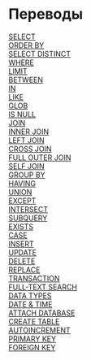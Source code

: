 # Переводы ############################

[SELECT][SELECT]   
[ORDER BY][ORDER]   
[SELECT DISTINCT][DISTINCT]   
[WHERE][WHERE]  
[LIMIT][LIMIT]  
[BETWEEN][BETWEEN]  
[IN][IN]  
[LIKE][LIKE]  
[GLOB][GLOB]  
[IS NULL][IS NULL]  
[JOIN][JOIN]  
[INNER JOIN][INNER JOIN]  
[LEFT JOIN][LEFT JOIN]  
[CROSS JOIN][CROSS JOIN]  
[FULL OUTER JOIN][FULL OUTER JOIN]  
[SELF JOIN][SELF JOIN]  
[GROUP BY][GROUP BY]  
[HAVING][HAVING]  
[UNION][UNION]  
[EXCEPT][EXCEPT]  
[INTERSECT][INTERSECT]  
[SUBQUERY][SUBQUERY]   
[EXISTS][EXISTS]  
[CASE][CASE]  
[INSERT][INSERT]  
[UPDATE][UPDATE]  
[DELETE][DELETE]  
[REPLACE][REPLACE]  
[TRANSACTION][TRANSACTION]  
[FULL-TEXT SEARCH][FULL-TEXT SEARCH]   
[DATA TYPES][DATA TYPES]   
[DATE & TIME][DATE & TIME]   
[ATTACH DATABASE][ATTACH DATABASE]   
[CREATE TABLE][CREATE TABLE]   
[AUTOINCREMENT][AUTOINCREMENT]   
[PRIMARY KEY][PRIMARY KEY]   
[FOREIGN KEY][FOREIGN KEY]   

[SELECT]:           ./01_Select/translate.md
[ORDER]:            ./02_OrderBy/translate.md
[DISTINCT]:         ./03_SelectDistinct/translate.md
[WHERE]:            ./04_Where/translate.md
[LIMIT]:            ./05_Limit/translate.md
[BETWEEN]:          ./06_Between/translate.md
[IN]:               ./07_In/translate.md
[LIKE]:             ./08_Like/translate.md
[GLOB]:             ./09_Glob/translate.md
[IS NULL]:          ./10_IsNull/translate.md
[JOIN]:             ./11_Join/translate.md
[INNER JOIN]:       ./12_InnerJoin/translate.md
[LEFT JOIN]:        ./13_LeftJoin/translate.md
[CROSS JOIN]:       ./14_CrossJoin/translate.md
[FULL OUTER JOIN]:  ./15_FullOuterJoin/translate.md
[SELF JOIN]:        ./16_SelfJoin/translate.md
[GROUP BY]:         ./17_GroupBy/translate.md
[HAVING]:           ./18_Having/translate.md
[UNION]:            ./19_Union/translate.md
[EXCEPT]:           ./20_Except/translate.md
[INTERSECT]:        ./21_Intersect/translate.md
[SUBQUERY]:         ./22_Subquery/translate.md
[EXISTS]:           ./23_Exists/translate.md
[CASE]:             ./24_Case/translate.md
[INSERT]:           ./25_Insert/translate.md
[UPDATE]:           ./26_Update/translate.md
[DELETE]:           ./27_Delete/translate.md
[REPLACE]:          ./28_Replace/translate.md
[TRANSACTION]:      ./29_Transaction/translate.md
[FULL-TEXT SEARCH]: ./30_FullTextSearch/translate.md
[DATA TYPES]:       ./31_DataTypes/translate.md
[DATE & TIME]:      ./32_DateAndTime/translate.md
[ATTACH DATABASE]:  ./33_AttachDatabase/translate.md
[CREATE TABLE]:     ./34_CreateTable/translate.md
[AUTOINCREMENT]:    ./35_Autoincrement/translate.md
[PRIMARY KEY]:      ./36_PrimaryKey/translate.md
[FOREIGN KEY]:      ./37_ForeignKey/translate.md